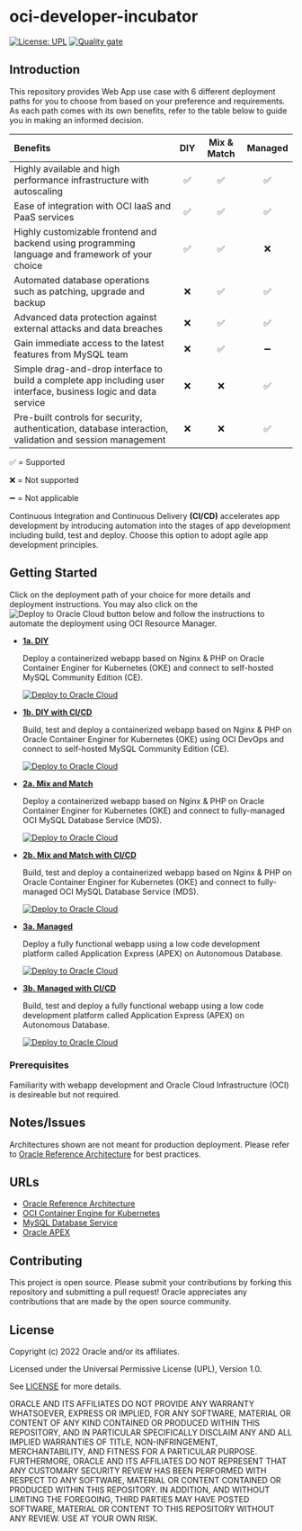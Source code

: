# oci-developer-incubator

[![License: UPL](https://img.shields.io/badge/license-UPL-green)](https://img.shields.io/badge/license-UPL-green) [![Quality gate](https://sonarcloud.io/api/project_badges/quality_gate?project=oracle-devrel_oci-developer-incubator)](https://sonarcloud.io/dashboard?id=oracle-devrel_oci-developer-incubator)

## Introduction
This repository provides Web App use case with 6 different deployment paths for you to choose from based on your preference and requirements. As each path comes with its own benefits, refer to the table below to guide you in making an informed decision.

| Benefits | DIY | Mix & Match | Managed |
| :--- | :---: | :---: | :---: |
| Highly available and high performance infrastructure with autoscaling | :white_check_mark: | :white_check_mark: | :white_check_mark: |
| Ease of integration with OCI IaaS and PaaS services | :white_check_mark: | :white_check_mark: | :white_check_mark: |
| Highly customizable frontend and backend using programming language and framework of your choice | :white_check_mark: | :white_check_mark: | :x: |
| Automated database operations such as patching, upgrade and backup | :x: | :white_check_mark: | :white_check_mark: |
| Advanced data protection against external attacks and data breaches | :x: | :white_check_mark: | :white_check_mark: |
| Gain immediate access to the latest features from MySQL team | :x: | :white_check_mark: | :heavy_minus_sign: |
| Simple drag-and-drop interface to build a complete app including user interface, business logic and data service | :x: | :x: | :white_check_mark:  |
| Pre-built controls for security, authentication, database interaction, validation and session management | :x: | :x: | :white_check_mark: |

:white_check_mark: = Supported

:x: = Not supported

:heavy_minus_sign: = Not applicable

Continuous Integration and Continuous Delivery **(CI/CD)** accelerates app development by introducing automation into the stages of app development including build, test and deploy. Choose this option to adopt agile app development principles.

## Getting Started
Click on the deployment path of your choice for more details and deployment instructions. You may also click on the ![Deploy to Oracle Cloud](https://oci-resourcemanager-plugin.plugins.oci.oraclecloud.com/latest/deploy-to-oracle-cloud.svg) button below and follow the instructions to automate the deployment using OCI Resource Manager.

* [**1a. DIY**](1a_diy)

    Deploy a containerized webapp based on Nginx & PHP on Oracle Container Enginer for Kubernetes (OKE) and connect to self-hosted MySQL Community Edition (CE).

    [![Deploy to Oracle Cloud](https://oci-resourcemanager-plugin.plugins.oci.oraclecloud.com/latest/deploy-to-oracle-cloud.svg)](1a_diy/terraform/README.md)     

* [**1b. DIY with CI/CD**](1b_diy_cicd)

    Build, test and deploy a containerized webapp based on Nginx & PHP on Oracle Container Enginer for Kubernetes (OKE) using OCI DevOps and connect to self-hosted MySQL Community Edition (CE).

    [![Deploy to Oracle Cloud](https://oci-resourcemanager-plugin.plugins.oci.oraclecloud.com/latest/deploy-to-oracle-cloud.svg)](1b_diy_cicd/terraform/README.md)

* [**2a. Mix and Match**](2a_mixmatch)

    Deploy a containerized webapp based on Nginx & PHP on Oracle Container Enginer for Kubernetes (OKE) and connect to fully-managed OCI MySQL Database Service (MDS).

    [![Deploy to Oracle Cloud](https://oci-resourcemanager-plugin.plugins.oci.oraclecloud.com/latest/deploy-to-oracle-cloud.svg)](2a_mixmatch/terraform/README.md)

* [**2b. Mix and Match with CI/CD**](2b_mixmatch_cicd)

    Build, test and deploy a containerized webapp based on Nginx & PHP on Oracle Container Enginer for Kubernetes (OKE) and connect to fully-managed OCI MySQL Database Service (MDS).

    [![Deploy to Oracle Cloud](https://oci-resourcemanager-plugin.plugins.oci.oraclecloud.com/latest/deploy-to-oracle-cloud.svg)](2b_mixmatch_cicd/terraform/README.md)

* [**3a. Managed**](3a_managed)

    Deploy a fully functional webapp using a low code development platform called Application Express (APEX) on Autonomous Database.

    [![Deploy to Oracle Cloud](https://oci-resourcemanager-plugin.plugins.oci.oraclecloud.com/latest/deploy-to-oracle-cloud.svg)](3a_managed/terraform/README.md)

* [**3b. Managed with CI/CD**](3b_managed_cicd)

    Build, test and deploy a fully functional webapp using a low code development platform called Application Express (APEX) on Autonomous Database.

    [![Deploy to Oracle Cloud](https://oci-resourcemanager-plugin.plugins.oci.oraclecloud.com/latest/deploy-to-oracle-cloud.svg)](3b_managed_cicd/terraform/README.md)


### Prerequisites
Familiarity with webapp development and Oracle Cloud Infrastructure (OCI) is desireable but not required.

## Notes/Issues
Architectures shown are not meant for production deployment. Please refer to [Oracle Reference Architecture](https://docs.oracle.com/en/solutions/ha-web-app/index.html) for best practices.

## URLs
* [Oracle Reference Architecture](https://docs.oracle.com/en/solutions/ha-web-app/index.html)
* [OCI Container Engine for Kubernetes](https://docs.oracle.com/en-us/iaas/Content/ContEng/Concepts/contengoverview.htm)
* [MySQL Database Service](https://docs.oracle.com/en-us/iaas/mysql-database/doc/overview-mysql-database-service.html)
* [Oracle APEX](https://docs.oracle.com/en/database/oracle/apex/index.html)

## Contributing
This project is open source.  Please submit your contributions by forking this repository and submitting a pull request!  Oracle appreciates any contributions that are made by the open source community.

## License
Copyright (c) 2022 Oracle and/or its affiliates.

Licensed under the Universal Permissive License (UPL), Version 1.0.

See [LICENSE](LICENSE) for more details.

ORACLE AND ITS AFFILIATES DO NOT PROVIDE ANY WARRANTY WHATSOEVER, EXPRESS OR IMPLIED, FOR ANY SOFTWARE, MATERIAL OR CONTENT OF ANY KIND CONTAINED OR PRODUCED WITHIN THIS REPOSITORY, AND IN PARTICULAR SPECIFICALLY DISCLAIM ANY AND ALL IMPLIED WARRANTIES OF TITLE, NON-INFRINGEMENT, MERCHANTABILITY, AND FITNESS FOR A PARTICULAR PURPOSE.  FURTHERMORE, ORACLE AND ITS AFFILIATES DO NOT REPRESENT THAT ANY CUSTOMARY SECURITY REVIEW HAS BEEN PERFORMED WITH RESPECT TO ANY SOFTWARE, MATERIAL OR CONTENT CONTAINED OR PRODUCED WITHIN THIS REPOSITORY. IN ADDITION, AND WITHOUT LIMITING THE FOREGOING, THIRD PARTIES MAY HAVE POSTED SOFTWARE, MATERIAL OR CONTENT TO THIS REPOSITORY WITHOUT ANY REVIEW. USE AT YOUR OWN RISK. 